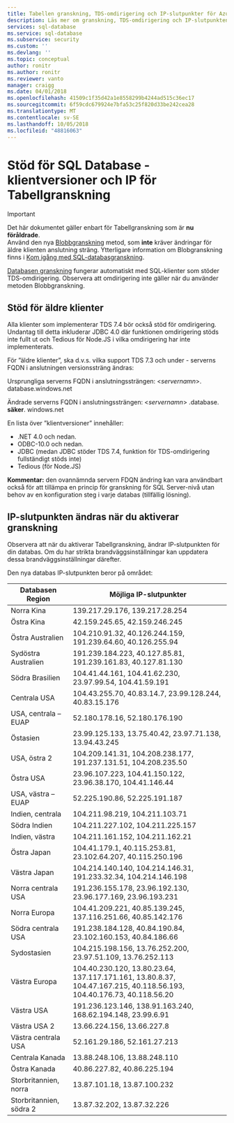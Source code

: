 ```yaml
---
title: Tabellen granskning, TDS-omdirigering och IP-slutpunkter för Azure SQL Database | Microsoft Docs
description: Läs mer om granskning, TDS-omdirigering och IP-slutpunkten ändringar när du implementerar tabellgranskning i Azure SQL Database.
services: sql-database
ms.service: sql-database
ms.subservice: security
ms.custom: ''
ms.devlang: ''
ms.topic: conceptual
author: ronitr
ms.author: ronitr
ms.reviewer: vanto
manager: craigg
ms.date: 04/01/2018
ms.openlocfilehash: 41509c1f35d42a1e8558299b4244ad515c36ec17
ms.sourcegitcommit: 6f59cdc679924e7bfa53c25f820d33be242cea28
ms.translationtype: MT
ms.contentlocale: sv-SE
ms.lasthandoff: 10/05/2018
ms.locfileid: "48816063"
---
```

# <a name="sql-database----downlevel-clients-support-and-ip-endpoint-changes-for-table-auditing"></a>Stöd för SQL Database - klientversioner och IP för Tabellgranskning

> [!IMPORTANT]
> Det här dokumentet gäller enbart för Tabellgranskning som är **nu föråldrade**.<br>
> Använd den nya [Blobbgranskning](sql-database-auditing.md) metod, som **inte** kräver ändringar för äldre klienten anslutning sträng. Ytterligare information om Blobgranskning finns i [Kom igång med SQL-databasgranskning](sql-database-auditing.md).

[Databasen granskning](sql-database-auditing.md) fungerar automatiskt med SQL-klienter som stöder TDS-omdirigering. Observera att omdirigering inte gäller när du använder metoden Blobbgranskning.

## <a id="subheading-1"></a>Stöd för äldre klienter
Alla klienter som implementerar TDS 7.4 bör också stöd för omdirigering. Undantag till detta inkluderar JDBC 4.0 där funktionen omdirigering stöds inte fullt ut och Tedious för Node.JS i vilka omdirigering har inte implementerats.

För ”äldre klienter”, ska d.v.s. vilka support TDS 7.3 och under - serverns FQDN i anslutningen versionssträng ändras:

Ursprungliga serverns FQDN i anslutningssträngen: <*servernamn*>. database.windows.net

Ändrade serverns FQDN i anslutningssträngen: <*servernamn*> .database. **säker**. windows.net

En lista över ”klientversioner” innehåller:

* .NET 4.0 och nedan.
* ODBC-10.0 och nedan.
* JDBC (medan JDBC stöder TDS 7.4, funktion för TDS-omdirigering fullständigt stöds inte)
* Tedious (för Node.JS)

**Kommentar:** den ovannämnda servern FDQN ändring kan vara användbart också för att tillämpa en princip för granskning för SQL Server-nivå utan behov av en konfiguration steg i varje databas (tillfällig lösning).

## <a id="subheading-2"></a>IP-slutpunkten ändras när du aktiverar granskning
Observera att när du aktiverar Tabellgranskning, ändrar IP-slutpunkten för din databas. Om du har strikta brandväggsinställningar kan uppdatera dessa brandväggsinställningar därefter.

Den nya databas IP-slutpunkten beror på området:

| Databasen Region | Möjliga IP-slutpunkter |
| --- | --- |
| Norra Kina |139.217.29.176, 139.217.28.254 |
| Östra Kina |42.159.245.65, 42.159.246.245 |
| Östra Australien |104.210.91.32, 40.126.244.159, 191.239.64.60, 40.126.255.94 |
| Sydöstra Australien |191.239.184.223, 40.127.85.81, 191.239.161.83, 40.127.81.130 |
| Södra Brasilien |104.41.44.161, 104.41.62.230, 23.97.99.54, 104.41.59.191 |
| Centrala USA |104.43.255.70, 40.83.14.7, 23.99.128.244, 40.83.15.176 |
| USA, centrala – EUAP |52.180.178.16, 52.180.176.190 |
| Östasien |23.99.125.133, 13.75.40.42, 23.97.71.138, 13.94.43.245 |
| USA, östra 2 |104.209.141.31, 104.208.238.177, 191.237.131.51, 104.208.235.50 |
| Östra USA |23.96.107.223, 104.41.150.122, 23.96.38.170, 104.41.146.44 |
| USA, västra – EUAP |52.225.190.86, 52.225.191.187 |
| Indien, centrala |104.211.98.219, 104.211.103.71 |
| Södra Indien |104.211.227.102, 104.211.225.157 |
| Indien, västra |104.211.161.152, 104.211.162.21 |
| Östra Japan |104.41.179.1, 40.115.253.81, 23.102.64.207, 40.115.250.196 |
| Västra Japan |104.214.140.140, 104.214.146.31, 191.233.32.34, 104.214.146.198 |
| Norra centrala USA |191.236.155.178, 23.96.192.130, 23.96.177.169, 23.96.193.231 |
| Norra Europa |104.41.209.221, 40.85.139.245, 137.116.251.66, 40.85.142.176 |
| Södra centrala USA |191.238.184.128, 40.84.190.84, 23.102.160.153, 40.84.186.66 |
| Sydostasien |104.215.198.156, 13.76.252.200, 23.97.51.109, 13.76.252.113 |
| Västra Europa |104.40.230.120, 13.80.23.64, 137.117.171.161, 13.80.8.37, 104.47.167.215, 40.118.56.193, 104.40.176.73, 40.118.56.20 |
| Västra USA |191.236.123.146, 138.91.163.240, 168.62.194.148, 23.99.6.91 |
| Västra USA 2 |13.66.224.156, 13.66.227.8 |
| Västra centrala USA |52.161.29.186, 52.161.27.213 |
| Centrala Kanada |13.88.248.106, 13.88.248.110 |
| Östra Kanada |40.86.227.82, 40.86.225.194 |
| Storbritannien, norra |13.87.101.18, 13.87.100.232 |
| Storbritannien, södra 2 |13.87.32.202, 13.87.32.226 |
